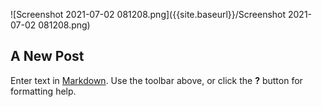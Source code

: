![Screenshot 2021-07-02 081208.png]({{site.baseurl}}/Screenshot 2021-07-02 081208.png)
## A New Post

Enter text in [Markdown](http://daringfireball.net/projects/markdown/). Use the toolbar above, or click the **?** button for formatting help.

